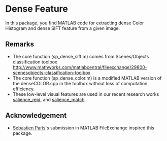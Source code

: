 # Dense Feature
In this package, you find MATLAB code for extracting dense Color Histogram and dense SIFT feature from a given image. 

## Remarks
- The core function (sp_dense_sift.m) comes from Scenes/Objects classification toolbox http://www.mathworks.com/matlabcentral/fileexchange/29800-scenesobjects-classification-toolbox
- The core function (sp_dense_color.m) is a modified MATLAB version of the denseCOLOR.cpp in the toolbox without loss of computation efficiency. 
- These low-level visual features are used in our recent research works  [salience_reid](https://github.com/Robert0812/salience_reid), and [salience_match](https://github.com/Robert0812/salience_match). 

## Acknowledgement
- [Sebastien Paris](http://www.mathworks.com/matlabcentral/fileexchange/authors/13308)'s submission in MATLAB FileExchange inspired this package.   


